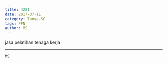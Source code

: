 ```yaml
---
title: 4281
date: 2017-07-11
category: Tanya-SC
tags: PPN
author: MS
---
```


jasa pelatihan tenaga kerja

---



`MS`
